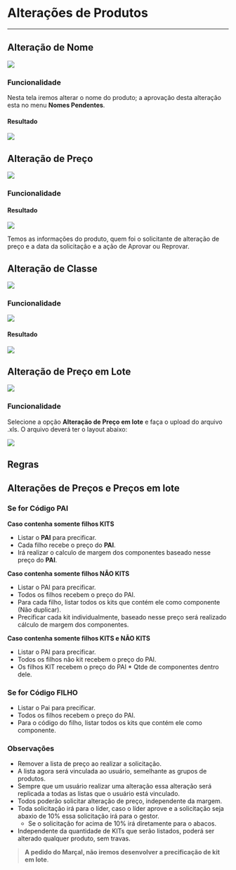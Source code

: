 # Alterações de Produtos

---

## Alteração de Nome

![](http://developers.connectparts.com.br/imagens/alteracoesProdutoAlteracaoNome.png)

### Funcionalidade

Nesta tela iremos alterar o nome do produto; a aprovação desta alteração esta no menu **Nomes Pendentes**.

#### Resultado

![](http://developers.connectparts.com.br/imagens/solicitacaoNomePendente02.png)

## Alteração de Preço

![](http://developers.connectparts.com.br/imagens/SolicitarAlteracaoDeProduto02.png)

### Funcionalidade

#### Resultado

![](http://developers.connectparts.com.br/imagens/comercialSolicitacaoPrecoPendente02.png)

Temos as informações do produto, quem foi o solicitante de alteração de preço e a data da solicitação e a ação de Aprovar ou Reprovar.

## Alteração de Classe

![](http://developers.connectparts.com.br/imagens/SolicitarAlteracaoDeProduto03.png)

### Funcionalidade

![](http://developers.connectparts.com.br/imagens/resultadoAlteracaoClasse.png)

#### Resultado

![](http://developers.connectparts.com.br/imagens/comercialSolicatacoesClassesPendentes02.png)
    
## Alteração de Preço em Lote

![](http://developers.connectparts.com.br/imagens/SolicitarAlteracaoDeProduto04.png)

### Funcionalidade

Selecione a opção **Alteração de Preço em lote** e faça o upload do arquivo .xls. O arquivo deverá ter o layout abaixo:

![](http://developers.connectparts.com.br/imagens/modeloAlteracaoEmLote.png)
    

## Regras

## Alterações de Preços e Preços em lote 

### Se for Código PAI

**Caso contenha somente filhos KITS**

- Listar o **PAI** para precificar.
- Cada filho recebe o preço do **PAI**.
- Irá realizar o calculo de margem dos componentes baseado nesse preço do **PAI**.

**Caso contenha somente filhos NÃO KITS**

- Listar o PAI para precificar.
- Todos os filhos recebem o preço do PAI.
- Para cada filho, listar todos os kits que contém ele como componente (Não duplicar).
- Precificar cada kit individualmente, baseado nesse preço será realizado cálculo de margem dos componentes.

**Caso contenha somente filhos KITS e NÃO KITS**

- Listar o PAI para precificar.
- Todos os filhos não kit recebem o preço do PAI.
- Os filhos KIT recebem o preço do PAI * Qtde de componentes dentro dele.

### Se for Código FILHO

- Listar o Pai para precificar.
- Todos os filhos recebem o preço do PAI.
- Para o código do filho, listar todos os kits que contém ele como componente.

### Observações

- Remover a lista de preço ao realizar a solicitação.
- A lista agora será vinculada ao usuário, semelhante as grupos de produtos.
- Sempre que um usuário realizar uma alteração essa alteração será replicada a todas as listas que o usuário está vinculado.
- Todos poderão solicitar alteração de preço, independente da margem.
- Toda solicitação irá para o líder, caso o líder aprove e a solicitação seja abaxio de 10% essa solicitação irá para o gestor.
	- Se o solicitação for acima de 10% irá diretamente para o abacos.
- Independente da quantidade de KITs que serão listados, poderá ser alterado qualquer produto, sem travas.

> **A pedido do Marçal, não iremos desenvolver a precificação de kit em lote**.
